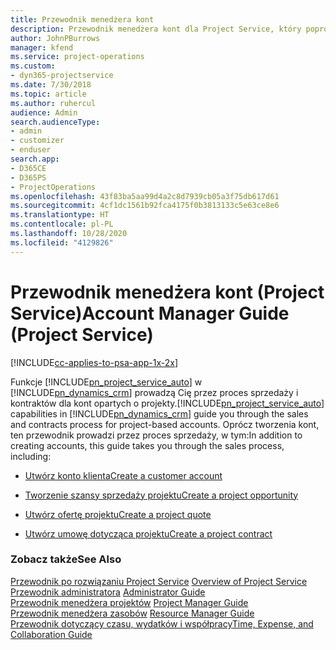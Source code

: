 ```yaml
---
title: Przewodnik menedżera kont
description: Przewodnik menedżera kont dla Project Service, który poprowadzi przez proces sprzedaży i zamówień dla kont projektowych
author: JohnPBurrows
manager: kfend
ms.service: project-operations
ms.custom:
- dyn365-projectservice
ms.date: 7/30/2018
ms.topic: article
ms.author: ruhercul
audience: Admin
search.audienceType:
- admin
- customizer
- enduser
search.app:
- D365CE
- D365PS
- ProjectOperations
ms.openlocfilehash: 43f83ba5aa99d4a2c8d7939cb05a3f75db617d61
ms.sourcegitcommit: 4cf1dc1561b92fca4175f0b3813133c5e63ce8e6
ms.translationtype: HT
ms.contentlocale: pl-PL
ms.lasthandoff: 10/28/2020
ms.locfileid: "4129826"
---
```

# <a name="account-manager-guide-project-service"></a><span data-ttu-id="5d4d7-103">Przewodnik menedżera kont (Project Service)</span><span class="sxs-lookup"><span data-stu-id="5d4d7-103">Account Manager Guide (Project Service)</span></span>

[!INCLUDE[cc-applies-to-psa-app-1x-2x](../includes/cc-applies-to-psa-app-1x-2x.md)]

<span data-ttu-id="5d4d7-104">Funkcje [!INCLUDE[pn_project_service_auto](../includes/pn-project-service-auto.md)] w [!INCLUDE[pn_dynamics_crm](../includes/pn-dynamics-crm.md)] prowadzą Cię przez proces sprzedaży i kontraktów dla kont opartych o projekty.</span><span class="sxs-lookup"><span data-stu-id="5d4d7-104">[!INCLUDE[pn_project_service_auto](../includes/pn-project-service-auto.md)] capabilities in [!INCLUDE[pn_dynamics_crm](../includes/pn-dynamics-crm.md)] guide you through the sales and contracts process for project-based accounts.</span></span> <span data-ttu-id="5d4d7-105">Oprócz tworzenia kont, ten przewodnik prowadzi przez proces sprzedaży, w tym:</span><span class="sxs-lookup"><span data-stu-id="5d4d7-105">In addition to creating accounts, this guide takes you through the sales process, including:</span></span>  
  
-   [<span data-ttu-id="5d4d7-106">Utwórz konto klienta</span><span class="sxs-lookup"><span data-stu-id="5d4d7-106">Create a customer account</span></span>](../psa/create-customer-account.md)  
  
-   [<span data-ttu-id="5d4d7-107">Tworzenie szansy sprzedaży projektu</span><span class="sxs-lookup"><span data-stu-id="5d4d7-107">Create a project opportunity</span></span>](../psa/create-project-opportunity.md)  
  
-   [<span data-ttu-id="5d4d7-108">Utwórz ofertę projektu</span><span class="sxs-lookup"><span data-stu-id="5d4d7-108">Create a project quote</span></span>](../psa/create-project-quote.md)  
  
-   [<span data-ttu-id="5d4d7-109">Utwórz umowę dotycząca projektu</span><span class="sxs-lookup"><span data-stu-id="5d4d7-109">Create a project contract</span></span>](../psa/create-project-contract.md)  
  
  
### <a name="see-also"></a><span data-ttu-id="5d4d7-110">Zobacz także</span><span class="sxs-lookup"><span data-stu-id="5d4d7-110">See Also</span></span>  
 <span data-ttu-id="5d4d7-111">[Przewodnik po rozwiązaniu Project Service](../psa/overview.md) </span><span class="sxs-lookup"><span data-stu-id="5d4d7-111">[Overview of Project Service](../psa/overview.md) </span></span>  
 <span data-ttu-id="5d4d7-112">[Przewodnik administratora](../psa/admin-guide.md) </span><span class="sxs-lookup"><span data-stu-id="5d4d7-112">[Administrator Guide](../psa/admin-guide.md) </span></span>  
 <span data-ttu-id="5d4d7-113">[Przewodnik menedżera projektów](../psa/project-manager-guide.md) </span><span class="sxs-lookup"><span data-stu-id="5d4d7-113">[Project Manager Guide](../psa/project-manager-guide.md) </span></span>  
 <span data-ttu-id="5d4d7-114">[Przewodnik menedżera zasobów](../psa/resource-manager-guide.md) </span><span class="sxs-lookup"><span data-stu-id="5d4d7-114">[Resource Manager Guide](../psa/resource-manager-guide.md) </span></span>  
 [<span data-ttu-id="5d4d7-115">Przewodnik dotyczący czasu, wydatków i współpracy</span><span class="sxs-lookup"><span data-stu-id="5d4d7-115">Time, Expense, and Collaboration Guide</span></span>](../psa/time-expense-collaboration-guide.md)
